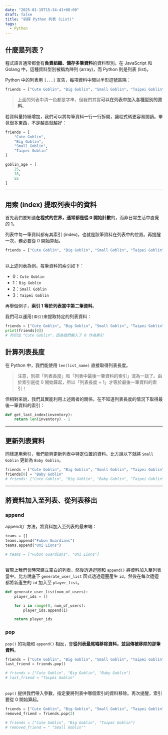 ```yaml
---
date: "2025-01-19T15:34:41+08:00"
draft: false
title: "初探 Python 列表 (List)"
tags:
  - Python
---
```


## 什麼是列表？

程式語言通常都會有**負責組織、儲存多筆資料**的資料型別。在 JavaScript 和 Golang 中，這種資料型別被稱為陣列 (array)，而 Python 則是列表 (list)。

Python 中的列表用 `[...]` 宣告，每項資料中間以半形逗號區隔：

```python
friends = ["Cute Goblin", "Big Goblin", "Small Goblin", "Taipei Goblin"]
```

> 上面的列表中清一色都是字串，但我們其實**可以在列表中加入各種型別的資料**。

若資料量持續增加，我們可以將每筆資料一行一行拆開，讓程式碼更容易閱讀。畢竟很多東西，不是越長就越好：

```python
friends = [
    "Cute Goblin",
    "Big Goblin",
    "Small Goblin",
    "Taipei Goblin"
]

goblin_age = [
    25,
    18,
    55
]
```

---

## 用索 (index) 提取列表中的資料

首先我們要知道**在程式的世界，通常都是從 0 開始計數**的，而非日常生活中直覺的 1。

列表中每一筆資料都有其索引 (index)，也就是該筆資料在列表中的位置。再提醒一次，務必要從 0 開始算起。

```python
friends = ["Cute Goblin", "Big Goblin", "Small Goblin", "Taipei Goblin"]
```

\
以上述列表為例，每筆資料的索引如下：

- 0：`Cute Goblin`
- 1：`Big Goblin`
- 2：`Small Goblin`
- 3：`Taipei Goblin`

再舉個例子，**索引 1 等於列表當中第二筆資料**。

我們可以運用`[索引]`來提取特定的列表資料：

```python
friends = ["Cute Goblin", "Big Goblin", "Small Goblin", "Taipei Goblin"]
print(friends[0])
# 列印出 "Cute Goblin"，因為我們輸入了 0 作為索引
```

## 計算列表長度

在 Python 中，我們能使用 `len(list_name)` 直接取得列表長度。

> 注意，別把「列表長度」和「列表中最後一筆資料的索引」混為一談了。由於索引是從 0 開始算起，所以「列表長度 + 1」才等於最後一筆資料的索引！

但相對來說，我們其實能利用上述兩者的關係，在不知道列表長度的情況下取得最後一筆資料的索引：

```python
def get_last_index(inventory):
    return len(inventory) - 1
```

---

## 更新列表資料

同樣運用索引，我們能夠更新列表中特定位置的資料。比方說以下就將 `Small Goblin` 更新為 `Baby Goblin`。

```python
friends = ["Cute Goblin", "Big Goblin", "Small Goblin", "Taipei Goblin"]
friends[0] = "Baby Goblin"
# friends: ["Cute Goblin", "Big Goblin", "Baby Goblin", "Taipei Goblin"]
```

---

## 將資料加入至列表、從列表移出

### append

append()` 方法，將資料加入至列表的最末端：

```python
teams = []
teams.append("Fubon Guardians")
teams.append("Uni Lions")

# teams = ["Fubon Guardians", "Uni Lions"]
```

\
實際上我們會時常建立空白的列表，然後透過迴圈和 `append()` 將資料加入至列表當中。比方說底下 `generate_user_list` 函式透過迴圈產生 `id`，然後在每次遞迴都將新產生的 `id` 加入至 `player_list`。

```python
def generate_user_list(num_of_users):
    player_ids = []

    for i in range(0, num_of_users):
        player_ids.append(i)

    return player_ids
```

### pop

`pop()` 的功能和 `append()` 相反，會**從列表最尾端移除資料，並回傳被移除的那筆資料**。

```python
friends = ["Cute Goblin", "Big Goblin", "Small Goblin", "Taipei Goblin"]
last_friend = friends.pop()

# friends = ["Cute Goblin", "Big Goblin", "Baby Goblin"]
# last_friend = "Taipei Goblin"
```

\
`pop()` 提供我們帶入參數，指定要將列表中哪個索引的資料移除。再次提醒，索引要從 0 開始算起。

```python
friends = ["Cute Goblin", "Big Goblin", "Small Goblin", "Taipei Goblin"]
removed_friend = friends.pop(2)

# friends = ["Cute Goblin", "Big Goblin", "Taipei Goblin"]
# removed_friend = " "Small Goblin""
```
